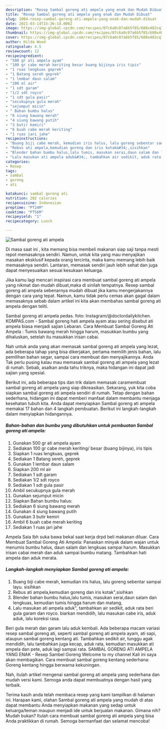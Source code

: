 ```yaml
---
description: "Resep Sambal goreng ati ampela yang enak dan Mudah Dibuat"
title: "Resep Sambal goreng ati ampela yang enak dan Mudah Dibuat"
slug: 1004-resep-sambal-goreng-ati-ampela-yang-enak-dan-mudah-dibuat
date: 2021-03-14T15:36:14.006Z
image: https://img-global.cpcdn.com/recipes/07c6a0c07a6b5f85/680x482cq70/sambal-goreng-ati-ampela-foto-resep-utama.jpg
thumbnail: https://img-global.cpcdn.com/recipes/07c6a0c07a6b5f85/680x482cq70/sambal-goreng-ati-ampela-foto-resep-utama.jpg
cover: https://img-global.cpcdn.com/recipes/07c6a0c07a6b5f85/680x482cq70/sambal-goreng-ati-ampela-foto-resep-utama.jpg
author: Hilda Wood
ratingvalue: 4.5
reviewcount: 12
recipeingredient:
- "500 gr ati ampela ayam"
- "100 gr cabe merah keriting besar buang bijinya iris tipis"
- "1 ruas lengkuas geprek"
- "1 Batang sereh geprek"
- "1 lembar daun salam"
- "200 ml air"
- "1 sdt garam"
- "1/2 sdt royco"
- "1 sdt gula pasir"
- "secukupnya gula merah"
- "sejumput micin"
- " Bahan bumbu halus"
- "6 siung bawang merah"
- "4 siung bawang putih"
- "3 butir kemiri"
- "6 buah cabe merah keriting"
- "1 ruas jari jahe"
recipeinstructions:
- "Buang biji cabe merah, kemudian iris halus, lalu goreng sebentar sampai layu. sisihkan"
- "Rebus ati ampela,kemudian goreng dan iris kotak&#34;,sisihkan"
- "Blender bahan bumbu halus,lalu tumis, masukan serai,daun salam dan lengkuas, kemudian tumis hingga harum dan matang,"
- "Lalu masukan ati ampela aduk&#34;, tambahkan air sedikit, aduk rata beri gula garam dan royco. biarkan mendidih, lalu masukan cabe iris, aduk aduk, lalu koreksi rasa."
categories:
- Resep
tags:
- sambal
- goreng
- ati

katakunci: sambal goreng ati 
nutrition: 202 calories
recipecuisine: Indonesian
preptime: "PT24M"
cooktime: "PT56M"
recipeyield: "1"
recipecategory: Lunch

---
```



![Sambal goreng ati ampela](https://img-global.cpcdn.com/recipes/07c6a0c07a6b5f85/680x482cq70/sambal-goreng-ati-ampela-foto-resep-utama.jpg)

Di masa  saat ini , kita memang bisa membeli makanan siap saji tanpa mesti repot memasaknya sendiri. Namun, untuk kita yang mau menyajikan masakan eksklusif kepada orang tercinta, maka kamu memang lebih baik memasaknya sendiri. Lantaran, memasak sendiri jauh lebih sehat dan juga dapat menyesuaikan sesuai kesukaan keluarga.

Jika kamu lagi mencari inspirasi cara membuat sambal goreng ati ampela yang nikmat dan mudah dibuat,maka di sinilah tempatnya. Resep sambal goreng ati ampela  sebenarnya mudah dibuat jika kamu mengerjakannya dengan cara yang tepat. Namun, kamu tidak perlu cemas akan gagal dalam memasaknya 
sebab dalam artikel ini kita akan membahas sambal goreng ati ampela dengan teliti.  

Sambal goreng ati ampela pedas. foto: Instagram/@doctordailykitchen. KOMPAS.com - Sambal goreng hati ampela ayam atau sering disebut ati ampela biasa menjadi sajian Lebaran. Cara Membuat Sambal Goreng Ati Ampela : Tumis bawang merah hingga harum, masukkan bumbu yang dihaluskan, setelah itu masukkan irisan cabai.

Nah untuk anda yang akan memasak sambal goreng ati ampela yang lezat, ada beberapa tahap yang bisa dikerjakan, pertama memilih jenis bahan, lalu pemilihan bahan segar, sampai cara membuat dan menyajikannya. Anda Tak perlu pusing kalau mau memasak sambal goreng ati ampela yang lezat di rumah. Sebab, asalkan anda  tahu triknya, maka hidangan ini dapat jadi sajian yang spesial.

Berikut ini, ada beberapa tips dan trik dalam memasak caramembuat sambal goreng ati ampela yang siap dikreasikan. Sekarang, yuk kita coba siapkan sambal goreng ati ampela sendiri di rumah. Tetap dengan bahan sederhana, hidangan ini dapat memberi manfaat dalam membantu menjaga kesehatan tubuh kita. Anda dapat menyiapkan Sambal goreng ati ampela memakai 17 bahan dan 4 langkah pembuatan. Berikut ini langkah-langkah dalam menyiapkan hidangannya.

<!--inarticleads1-->

##### Bahan-bahan dan bumbu yang dibutuhkan untuk pembuatan Sambal goreng ati ampela:

1. Gunakan 500 gr ati ampela ayam
1. Sediakan 100 gr cabe merah keriting/ besar (buang bijinya), iris tipis
1. Siapkan 1 ruas lengkuas, geprek
1. Sediakan 1 Batang sereh, geprek
1. Gunakan 1 lembar daun salam
1. Siapkan 200 ml air
1. Sediakan 1 sdt garam
1. Sediakan 1/2 sdt royco
1. Sediakan 1 sdt gula pasir
1. Ambil secukupnya gula merah
1. Gunakan sejumput micin
1. Siapkan  Bahan bumbu halus:
1. Sediakan 6 siung bawang merah
1. Gunakan 4 siung bawang putih
1. Gunakan 3 butir kemiri
1. Ambil 6 buah cabe merah keriting
1. Sediakan 1 ruas jari jahe


Ampela Saia lbh suka bawa bekal saat kerja drpd beli makanan diluar. Cara Membuat Sambal Goreng Ati Ampela: Panaskan minyak dalam wajan untuk menumis bumbu halus, daun salam dan lengkuas sampai harum. Masukkan irisan cabai merah dan aduk sampai bumbu matang. Tambahkan hati ampela dan aduk merata. 

<!--inarticleads2-->

##### Langkah-langkah menyiapkan Sambal goreng ati ampela:

1. Buang biji cabe merah, kemudian iris halus, lalu goreng sebentar sampai layu. sisihkan
1. Rebus ati ampela,kemudian goreng dan iris kotak&#34;,sisihkan
1. Blender bahan bumbu halus,lalu tumis, masukan serai,daun salam dan lengkuas, kemudian tumis hingga harum dan matang,
1. Lalu masukan ati ampela aduk&#34;, tambahkan air sedikit, aduk rata beri gula garam dan royco. biarkan mendidih, lalu masukan cabe iris, aduk aduk, lalu koreksi rasa.


Beri gula merah dan garam lalu aduk kembali. Ada beberapa macam variasi resep sambal goreng ati, seperti sambal goreng ati ampela ayam, ati sapi, ataupun sambal goreng kentang ati. Tambahkan sedikit air, tunggu agak mendidih, lalu tambahkan juga kecap, aduk rata, kemudian masukkan ati ampela dan pete, aduk lagi sampai rata. SAMBAL GORENG ATI AMPELA YANG ENAK - Resep Sambel Goreng Welcome to my channel Kali ini saya akan membagikan. Cara membuat sambal goreng kentang sederhana: Goreng kentang hingga berwarna kekuningan. 

Nah, itulah artikel mengenai  sambal goreng ati ampela  yang sederhana dan mudah versi kami. Semoga anda dapat membuatnya dengan hasil yang terbaik. 

Terima kasih anda telah membaca resep yang kami tampilkan di halaman ini. Harapan kami, olahan  Sambal goreng ati ampela yang mudah di atas dapat membantu Anda menyiapkan makanan yang sedap untuk keluarga/teman maupun menjadi ide untuk berjualan makanan. Gimana nih? Mudah bukan? Itulah cara membuat sambal goreng ati ampela yang bisa Anda praktikkan di rumah. Semoga bermanfaat dan selamat mencoba!

